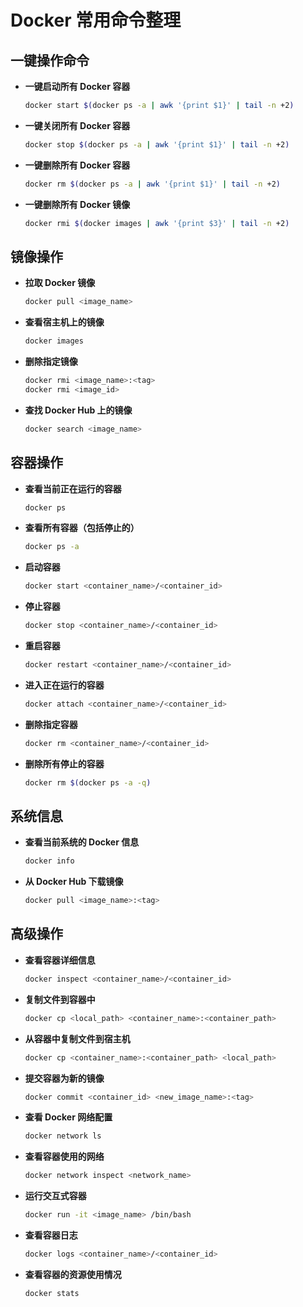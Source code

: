 # Docker 常用命令整理

## 一键操作命令

- **一键启动所有 Docker 容器**
  ```bash
  docker start $(docker ps -a | awk '{print $1}' | tail -n +2)
  ```

- **一键关闭所有 Docker 容器**
  ```bash
  docker stop $(docker ps -a | awk '{print $1}' | tail -n +2)
  ```

- **一键删除所有 Docker 容器**
  ```bash
  docker rm $(docker ps -a | awk '{print $1}' | tail -n +2)
  ```

- **一键删除所有 Docker 镜像**
  ```bash
  docker rmi $(docker images | awk '{print $3}' | tail -n +2)
  ```

## 镜像操作

- **拉取 Docker 镜像**
  ```bash
  docker pull <image_name>
  ```

- **查看宿主机上的镜像**
  ```bash
  docker images
  ```

- **删除指定镜像**
  ```bash
  docker rmi <image_name>:<tag>  
  docker rmi <image_id>
  ```

- **查找 Docker Hub 上的镜像**
  ```bash
  docker search <image_name>
  ```

## 容器操作

- **查看当前正在运行的容器**
  ```bash
  docker ps
  ```

- **查看所有容器（包括停止的）**
  ```bash
  docker ps -a
  ```

- **启动容器**
  ```bash
  docker start <container_name>/<container_id>
  ```

- **停止容器**
  ```bash
  docker stop <container_name>/<container_id>
  ```

- **重启容器**
  ```bash
  docker restart <container_name>/<container_id>
  ```

- **进入正在运行的容器**
  ```bash
  docker attach <container_name>/<container_id>
  ```

- **删除指定容器**
  ```bash
  docker rm <container_name>/<container_id>
  ```

- **删除所有停止的容器**
  ```bash
  docker rm $(docker ps -a -q)
  ```

## 系统信息

- **查看当前系统的 Docker 信息**
  ```bash
  docker info
  ```

- **从 Docker Hub 下载镜像**
  ```bash
  docker pull <image_name>:<tag>
  ```

## 高级操作

- **查看容器详细信息**
  ```bash
  docker inspect <container_name>/<container_id>
  ```

- **复制文件到容器中**
  ```bash
  docker cp <local_path> <container_name>:<container_path>
  ```

- **从容器中复制文件到宿主机**
  ```bash
  docker cp <container_name>:<container_path> <local_path>
  ```

- **提交容器为新的镜像**
  ```bash
  docker commit <container_id> <new_image_name>:<tag>
  ```

- **查看 Docker 网络配置**
  ```bash
  docker network ls
  ```

- **查看容器使用的网络**
  ```bash
  docker network inspect <network_name>
  ```

- **运行交互式容器**
  ```bash
  docker run -it <image_name> /bin/bash
  ```

- **查看容器日志**
  ```bash
  docker logs <container_name>/<container_id>
  ```

- **查看容器的资源使用情况**
  ```bash
  docker stats
  ```
